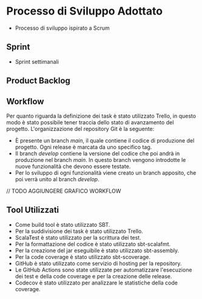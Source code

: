 # Processo di Sviluppo Adottato

- Processo di sviluppo ispirato a Scrum

## Sprint
- Sprint settimanali

## Product Backlog
## Workflow

Per quanto riguarda la definizione dei task è stato utilizzato Trello,
in questo modo è stato possibile tener traccia dello stato di avanzamento del progetto.
L'organizzazione del repository Git è la seguente:
- È presente un branch _main_, il quale contiene il codice di produzione del progetto. Ogni release è marcata da uno specifico tag.
- Il branch _develop_ contiene la versione del codice che poi andrà in produzione nel branch _main_. In questo branch vengono introdotte le nuove funzionalità che devono essere testate.
- Per lo sviluppo di ogni funzionalità viene creato un branch apposito, che poi verrà unito al branch _develop_.

// TODO AGGIUNGERE GRAFICO WORKFLOW

## Tool Utilizzati

- Come build tool è stato utilizzato SBT.
- Per la suddivisione dei task è stato utilizzato Trello.
- ScalaTest è stato utilizzato per la scrittura dei test.
- Per la formattazione del codice è stato utilizzato sbt-scalafmt.
- Per la creazione del jar eseguibile è stato utilizzato sbt-assembly.
- Per la code coverage è stato utilizzato sbt-scoverage.
- GitHub è stato utilizzato come servizio di hosting per la repository.
- Le GitHub Actions sono state utilizzate per automatizzare l'esecuzione dei test e della code coverage e per la creazione delle release.
- Codecov è stato utilizzato per analizzare le statistiche della code coverage.

